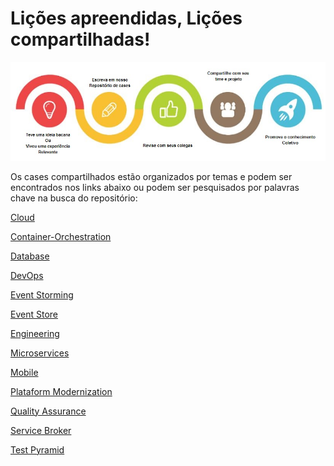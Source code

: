 # Lições apreendidas, Lições compartilhadas!

![flow](/Assets/Home.JPG)

Os cases compartilhados estão organizados por temas e podem ser encontrados nos links abaixo ou podem ser pesquisados por palavras chave na busca do repositório:

[Cloud]()

[Container-Orchestration]()

[Database]()

[DevOps]()

[Event Storming]()

[Event Store]()

[Engineering]()

[Microservices]()

[Mobile]()

[Plataform Modernization]()

[Quality Assurance]()

[Service Broker]()

[Test Pyramid]()
